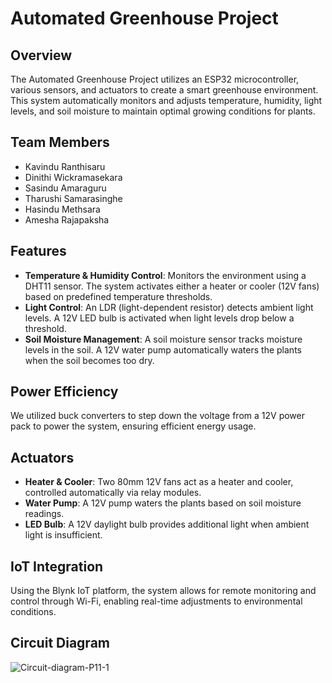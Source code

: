 # Automated Greenhouse Project

## Overview
The Automated Greenhouse Project utilizes an ESP32 microcontroller, various sensors, and actuators to create a smart greenhouse environment. This system automatically monitors and adjusts temperature, humidity, light levels, and soil moisture to maintain optimal growing conditions for plants.

## Team Members
- Kavindu Ranthisaru
- Dinithi Wickramasekara
- Sasindu Amaraguru
- Tharushi Samarasinghe
- Hasindu Methsara
- Amesha Rajapaksha

## Features
- **Temperature & Humidity Control**: Monitors the environment using a DHT11 sensor. The system activates either a heater or cooler (12V fans) based on predefined temperature thresholds.
- **Light Control**: An LDR (light-dependent resistor) detects ambient light levels. A 12V LED bulb is activated when light levels drop below a threshold.
- **Soil Moisture Management**: A soil moisture sensor tracks moisture levels in the soil. A 12V water pump automatically waters the plants when the soil becomes too dry.
  
## Power Efficiency
We utilized buck converters to step down the voltage from a 12V power pack to power the system, ensuring efficient energy usage.

## Actuators
- **Heater & Cooler**: Two 80mm 12V fans act as a heater and cooler, controlled automatically via relay modules.
- **Water Pump**: A 12V pump waters the plants based on soil moisture readings.
- **LED Bulb**: A 12V daylight bulb provides additional light when ambient light is insufficient.

## IoT Integration
Using the Blynk IoT platform, the system allows for remote monitoring and control through Wi-Fi, enabling real-time adjustments to environmental conditions.

## Circuit Diagram
<img src="https://i.ibb.co/7XhpRPq/Circuit-diagram-P11-1.png" alt="Circuit-diagram-P11-1">
